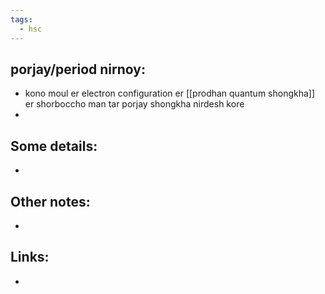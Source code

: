 ```yaml
---
tags:
  - hsc
---
```

## porjay/period nirnoy:
- kono moul er electron configuration er [[prodhan quantum shongkha]] er shorboccho man tar porjay shongkha nirdesh kore
- 
## Some details:
- 
## Other notes:
- 
## Links:
- 